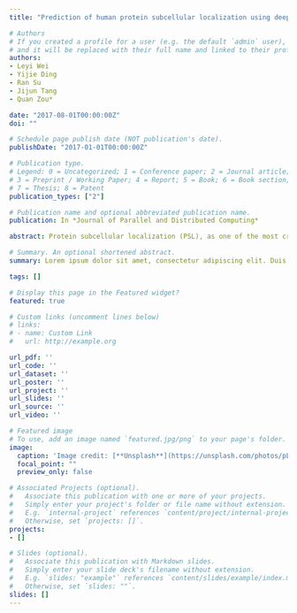 ```yaml
---
title: "Prediction of human protein subcellular localization using deep learning"

# Authors
# If you created a profile for a user (e.g. the default `admin` user), write the username (folder name) here 
# and it will be replaced with their full name and linked to their profile.
authors:
- Leyi Wei
- Yijie Ding
- Ran Su
- Jijun Tang
- Quan Zou*

date: "2017-08-01T00:00:00Z"
doi: ""

# Schedule page publish date (NOT publication's date).
publishDate: "2017-01-01T00:00:00Z"

# Publication type.
# Legend: 0 = Uncategorized; 1 = Conference paper; 2 = Journal article;
# 3 = Preprint / Working Paper; 4 = Report; 5 = Book; 6 = Book section;
# 7 = Thesis; 8 = Patent
publication_types: ["2"]

# Publication name and optional abbreviated publication name.
publication: In *Journal of Parallel and Distributed Computing*

abstract: Protein subcellular localization (PSL), as one of the most critical characteristics of human cells, plays an important role for understanding specific functions and biological processes in cells. Accurate prediction of protein subcellular localization is a fundamental and challenging problem, for which machine learning algorithms have been widely used. Traditionally, the performance of PSL prediction highly depends on handcrafted feature descriptors to represent proteins. In recent years, deep learning has emerged as a hot research topic in the field of machine learning, achieving outstanding success in learning high-level latent features within data samples. In this paper, to accurately predict protein subcellular locations, we propose a deep learning based predictor called DeepPSL by using Stacked Auto-Encoder (SAE) networks. In this predictor, we automatically learn high-level and abstract feature representations of proteins by exploring non-linear relations among diverse subcellular locations, addressing the problem of the need of handcrafted feature representations. Experimental results evaluated with three-fold cross validation show that the proposed DeepPSL outperforms traditional machine learning based methods. It is expected that DeepPSL, as the first predictor in the field of PSL prediction, has great potential to be a powerful computational method complementary to existing tools.

# Summary. An optional shortened abstract.
summary: Lorem ipsum dolor sit amet, consectetur adipiscing elit. Duis posuere tellus ac convallis placerat. Proin tincidunt magna sed ex sollicitudin condimentum.

tags: []

# Display this page in the Featured widget?
featured: true

# Custom links (uncomment lines below)
# links:
# - name: Custom Link
#   url: http://example.org

url_pdf: ''
url_code: ''
url_dataset: ''
url_poster: ''
url_project: ''
url_slides: ''
url_source: ''
url_video: ''

# Featured image
# To use, add an image named `featured.jpg/png` to your page's folder. 
image:
  caption: 'Image credit: [**Unsplash**](https://unsplash.com/photos/pLCdAaMFLTE)'
  focal_point: ""
  preview_only: false

# Associated Projects (optional).
#   Associate this publication with one or more of your projects.
#   Simply enter your project's folder or file name without extension.
#   E.g. `internal-project` references `content/project/internal-project/index.md`.
#   Otherwise, set `projects: []`.
projects:
- []

# Slides (optional).
#   Associate this publication with Markdown slides.
#   Simply enter your slide deck's filename without extension.
#   E.g. `slides: "example"` references `content/slides/example/index.md`.
#   Otherwise, set `slides: ""`.
slides: []
---
```


